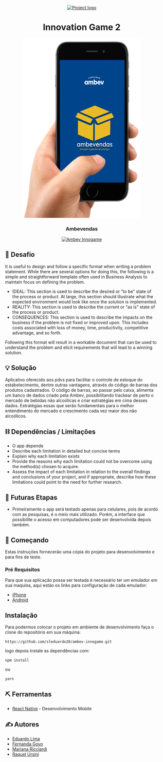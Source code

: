 
  <a href="" rel="noopener">
 
 <p align="center">
 <img align="center" src="https://ambev-innogame.tech/wp-content/themes/ambev/img/header-logo.png" 
 alt="Project logo"></a>
 </p>

<h1 align="center">Innovation Game 2</h1>

<p align="center">
 <img aling="center" height="590" width="390" src="https://github.com/sleduardo20/ambev-innogame/blob/master/src/assets/app_demo.png?raw=true" 
 alt="Project logo"></a>
 
 </p>

<h3 align="center">Ambevendas</h3>

<div align="center">

[![Ambev Innogame](https://img.shields.io/badge/hackathon-ambev-orange.svg)](https://ambev-innogame.tech/)


</div>





## 🧐 Desafio <a name = "problem_statement"></a>

It is useful to design and follow a specific format when writing a problem statement. While there are several options
for doing this, the following is a simple and straightforward template often used in Business Analysis to maintain
focus on defining the problem.

- IDEAL: This section is used to describe the desired or “to be” state of the process or product. At large, this section
  should illustrate what the expected environment would look like once the solution is implemented.
- REALITY: This section is used to describe the current or “as is” state of the process or product.
- CONSEQUENCES: This section is used to describe the impacts on the business if the problem is not fixed or improved upon.
  This includes costs associated with loss of money, time, productivity, competitive advantage, and so forth.

Following this format will result in a workable document that can be used to understand the problem and elicit
requirements that will lead to a winning solution.

## 💡 Solução <a name = "idea"></a>

Aplicativo oferecido aos pdvs para facilitar o controle de estoque do estabelecimento, dentre outras vantagens, através do código de barras dos produtos cadastrados.
O código de barras, ao passar pelo caixa, alimenta um banco de dados criado pela Ambev, possibilitando trackear de perto o mercado de bebidas não alcoólicas e criar estratégias em cima desses dados.
Estratégias essas que serão fundamentais para o melhor entendimento do mercado e crescimento cada vez maior dos não alcoólicos.

## ⛓️ Dependências / Limitações <a name = "limitations"></a>

- O app depende 
- Describe each limitation in detailed but concise terms
- Explain why each limitation exists
- Provide the reasons why each limitation could not be overcome using the method(s) chosen to acquire.
- Assess the impact of each limitation in relation to the overall findings and conclusions of your project, and if
  appropriate, describe how these limitations could point to the need for further research.

## 🚀 Futuras Etapas <a name = "future_scope"></a>

- Primeiramente o app será testado apenas para celulares, pois de acordo com as pesquisas, é o meio mais utilizado. Porém, a interface que possibilite o acesso em computadores  pode ser desenvolvida depois também.


 ## 🏁 Começando  <a name = "getting_started"></a>

Estas instruções fornecerão uma cópia do projeto para desenvolvimento e para fins de teste.

### Pré Requisitos

Para que sua aplicação possa ser testada é necessário ter um emulador em sua
maquína, aqui estão os links para configuração de cada emulador:

- [iPhone](https://reactnative.dev/docs/getting-started) 
- [Android](https://developer.android.com/studio/run/emulator?hl=pt-br) 



## Instalação



Para podermos colocar o projeto em ambiente de desenvolvimento faça o clone do repositório em sua máquina:

```
https://github.com/sleduardo20/ambev-innogame.git
```

logo depois instale as dependências com:

```
npm install
```

ou

```
yarn
```


## ⛏️ Ferramentas <a name = "tech_stack"></a>

- [React Native](https://reactnative.dev/docs/getting-started) - Desenvolvimento Mobile


## ✍️ Autores <a name = "authors"></a>

- [Eduardo Lima](https://www.linkedin.com/in/eduardo-sousa-lima-04693617a/)
- [Fernanda Goyo](https://www.linkedin.com/in/fernandagoyo/)
- [Mariana Ricciardi](https://www.linkedin.com/in/marianaricciardiperes/)
- [Raquel Ursini](https://www.linkedin.com/in/raquel-ursini/)

